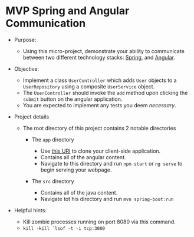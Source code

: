 # MVP Spring and Angular Communication
* Purpose:
    * Using this micro-project, demonstrate your ability to communicate between two different technology stacks: [Spring](https://spring.io/), and [Angular](https://angular.io/).
    
* Objective:
    * Implement a class `UserController` which adds `User` objects to a `UserRepository` using a composite `UserService` object.
    * The `UserController` should invoke the `add` method upon clicking the `submit` button on the angular application.
    * You are expected to implement any tests you deem _necessary_.

* Project details
    * The root directory of this project contains 2 notable directories
        * The `app` directory
            * Use [this URI](https://github.com/Zipcoder/angular-spring-service-client.git) to clone your client-side application. 
            * Contains all of the angular content.
            * Navigate to this directory and run `npm start` or `ng serve` to begin serving your webpage.
            
        * The `src` directory
            * Contains all of the java content.
            * Navigate tot his directory and run `mvn spring-boot:run`
            
* Helpful hints:
    * Kill zombie processes running on port 8080 via this command.
    * ```kill -kill `lsof -t -i tcp:3000```